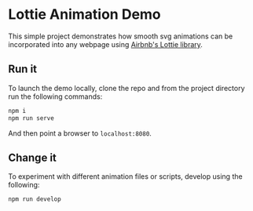 # Lottie Animation Demo

This simple project demonstrates how smooth svg animations can be incorporated into any webpage using [Airbnb's Lottie library](https://github.com/airbnb/lottie-web).

## Run it

To launch the demo locally, clone the repo and from the project directory run the following commands:

```bash
npm i
npm run serve
```

And then point a browser to `localhost:8080`.

## Change it

To experiment with different animation files or scripts, develop using the following:

```bash
npm run develop
```